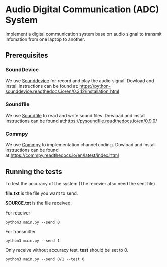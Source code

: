 # Audio Digital Communication (ADC) System
Implement a digital communication system base on audio signal to transmit infomation from one laptop to another.

## Prerequisites
 
### SoundDevice
We use [Sounddevice](https://python-sounddevice.readthedocs.io/en/0.3.12/installation.html) for record and play the audio signal. Dowload and install instructions can be found at: https://python-sounddevice.readthedocs.io/en/0.3.12/installation.html

### Soundfile
We use [Soundfile](https://pysoundfile.readthedocs.io/en/0.9.0/) to read and write sound files. Dowload and install instructions can be found at:https://pysoundfile.readthedocs.io/en/0.9.0/

### Commpy
We use [Commpy](https://commpy.readthedocs.io/en/latest/index.html) to implementation channel coding. Dowload and install instructions can be found at:https://commpy.readthedocs.io/en/latest/index.html 

## Running the tests
To test the accuracy of the system (The recevier also need the sent file)

**file.txt** is the file you want to send.

**SOURCE.txt** is the file received.


For receiver 
```
python3 main.py --send 0 
```
For transmitter
```
python3 main.py --send 1 
```

Only receive without accuracy test, **test** should be set to 0.
```
python3 main.py --send 0/1 --test 0
```



